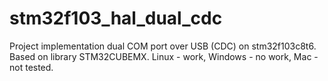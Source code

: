 # stm32f103_hal_dual_cdc


Project implementation dual COM port over USB (CDC) on stm32f103c8t6. Based on library STM32CUBEMX.
Linux - work, Windows - no work, Mac - not tested.
